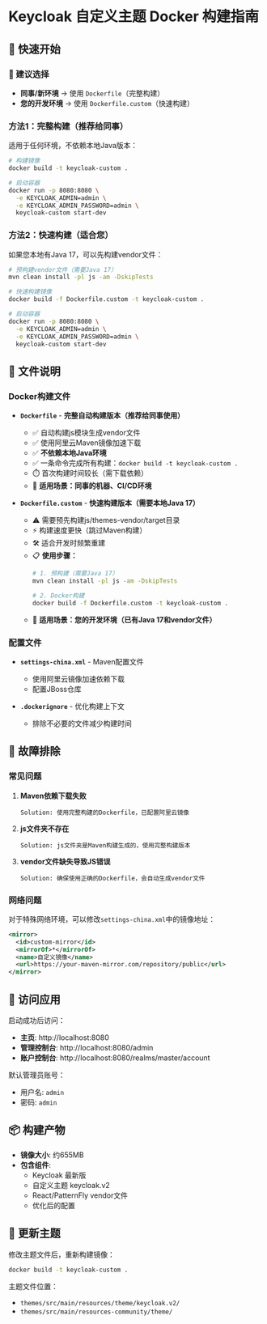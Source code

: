 # Keycloak 自定义主题 Docker 构建指南

## 🚀 快速开始

### 🎯 建议选择

- **同事/新环境** → 使用 `Dockerfile`（完整构建）
- **您的开发环境** → 使用 `Dockerfile.custom`（快速构建）

### 方法1：完整构建（推荐给同事）
适用于任何环境，不依赖本地Java版本：

```bash
# 构建镜像
docker build -t keycloak-custom .

# 启动容器
docker run -p 8080:8080 \
  -e KEYCLOAK_ADMIN=admin \
  -e KEYCLOAK_ADMIN_PASSWORD=admin \
  keycloak-custom start-dev
```

### 方法2：快速构建（适合您）
如果您本地有Java 17，可以先构建vendor文件：

```bash
# 预构建vendor文件（需要Java 17）
mvn clean install -pl js -am -DskipTests

# 快速构建镜像
docker build -f Dockerfile.custom -t keycloak-custom .

# 启动容器
docker run -p 8080:8080 \
  -e KEYCLOAK_ADMIN=admin \
  -e KEYCLOAK_ADMIN_PASSWORD=admin \
  keycloak-custom start-dev
```

## 📁 文件说明

### Docker构建文件

- **`Dockerfile`** - **完整自动构建版本（推荐给同事使用）**
  - ✅ 自动构建js模块生成vendor文件
  - ✅ 使用阿里云Maven镜像加速下载
  - ✅ **不依赖本地Java环境**
  - ✅ 一条命令完成所有构建：`docker build -t keycloak-custom .`
  - ⏱️ 首次构建时间较长（需下载依赖）
  - 🎯 **适用场景：同事的机器、CI/CD环境**

- **`Dockerfile.custom`** - **快速构建版本（需要本地Java 17）**
  - ⚠️ 需要预先构建js/themes-vendor/target目录
  - ⚡ 构建速度更快（跳过Maven构建）
  - 🛠️ 适合开发时频繁重建
  - 📋 **使用步骤：**
    ```bash
    # 1. 预构建（需要Java 17）
    mvn clean install -pl js -am -DskipTests
    
    # 2. Docker构建
    docker build -f Dockerfile.custom -t keycloak-custom .
    ```
  - 🎯 **适用场景：您的开发环境（已有Java 17和vendor文件）**

### 配置文件

- **`settings-china.xml`** - Maven配置文件
  - 使用阿里云镜像加速依赖下载
  - 配置JBoss仓库

- **`.dockerignore`** - 优化构建上下文
  - 排除不必要的文件减少构建时间

## 🔧 故障排除

### 常见问题

1. **Maven依赖下载失败**
   ```
   Solution: 使用完整构建的Dockerfile，已配置阿里云镜像
   ```

2. **js文件夹不存在**
   ```
   Solution: js文件夹是Maven构建生成的，使用完整构建版本
   ```

3. **vendor文件缺失导致JS错误**
   ```
   Solution: 确保使用正确的Dockerfile，会自动生成vendor文件
   ```

### 网络问题

对于特殊网络环境，可以修改`settings-china.xml`中的镜像地址：

```xml
<mirror>
  <id>custom-mirror</id>
  <mirrorOf>*</mirrorOf>
  <name>自定义镜像</name>
  <url>https://your-maven-mirror.com/repository/public</url>
</mirror>
```

## 🎯 访问应用

启动成功后访问：
- **主页**: http://localhost:8080
- **管理控制台**: http://localhost:8080/admin
- **账户控制台**: http://localhost:8080/realms/master/account

默认管理员账号：
- 用户名: `admin`
- 密码: `admin`

## 📦 构建产物

- **镜像大小**: 约655MB
- **包含组件**:
  - Keycloak 最新版
  - 自定义主题 keycloak.v2
  - React/PatternFly vendor文件
  - 优化后的配置

## 🔄 更新主题

修改主题文件后，重新构建镜像：

```bash
docker build -t keycloak-custom .
```

主题文件位置：
- `themes/src/main/resources/theme/keycloak.v2/`
- `themes/src/main/resources-community/theme/`